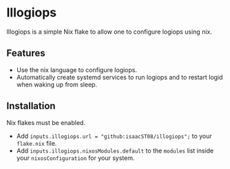 # Illogiops

Illogiops is a simple Nix flake to allow one to configure logiops using nix.

## Features

- Use the nix language to configure logiops.
- Automatically create systemd services to run logiops and to restart logid
  when waking up from sleep.

## Installation

Nix flakes must be enabled.

- Add `inputs.illogiops.url = "github:isaacST08/illogiops";` to your `flake.nix` file.
- Add `inputs.illogiops.nixosModules.default` to the `modules` list inside your `nixosConfiguration`
  for your system.
